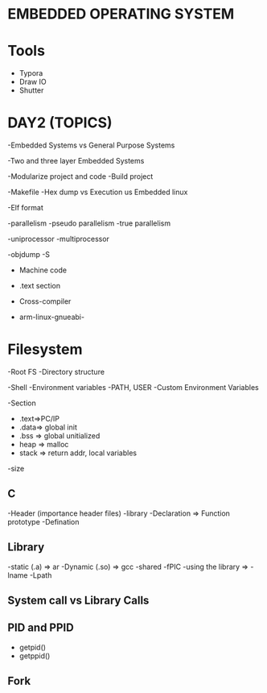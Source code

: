 
# EMBEDDED OPERATING SYSTEM


# Tools

- Typora
- Draw IO
- Shutter

# DAY2 (TOPICS)
-Embedded Systems vs General Purpose Systems

  -Two and three layer Embedded Systems

-Modularize project and code
  -Build project

-Makefile
-Hex dump vs Execution us Embedded linux

-Elf format

-parallelism
  -pseudo parallelism
  -true parallelism

-uniprocessor
-multiprocessor

-objdump -S
- Machine code
- .text section

- Cross-compiler
- arm-linux-gnueabi-

# Filesystem
  
  -Root FS
  -Directory structure

-Shell
  -Environment variables
  -PATH, USER
  -Custom Environment Variables

-Section
  - .text=>PC/IP
  - .data=> global init
  - .bss => global unitialized
  - heap => malloc
  - stack => return addr, local variables
  
-size

## C

  -Header (importance header files)
  -library
  -Declaration => Function prototype
  -Defination

## Library

  -static (.a) => ar
  -Dynamic (.so) => gcc -shared -fPIC
  -using the library => -lname -Lpath

## System call vs Library Calls


## PID and PPID

  - getpid()
  - getppid()
## Fork


